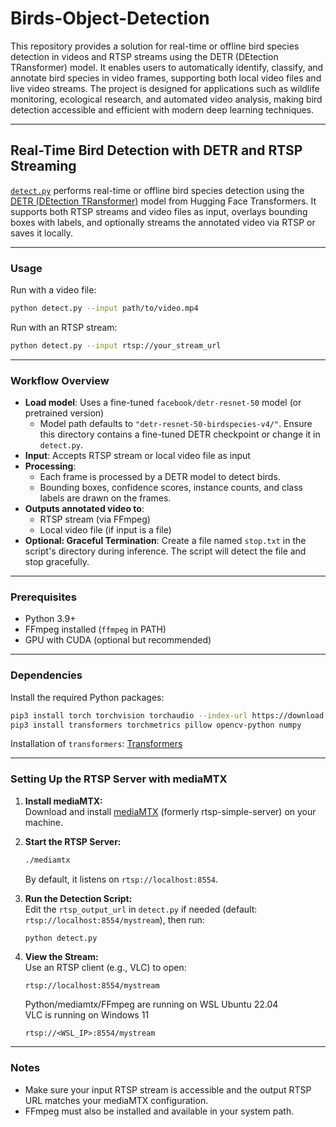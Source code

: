 # Birds-Object-Detection
This repository provides a solution for real-time or offline bird species detection in videos and RTSP streams using the DETR (DEtection TRansformer) model. It enables users to automatically identify, classify, and annotate bird species in video frames, supporting both local video files and live video streams. The project is designed for applications such as wildlife monitoring, ecological research, and automated video analysis, making bird detection accessible and efficient with modern deep learning techniques.

---

## Real-Time Bird Detection with DETR and RTSP Streaming

[`detect.py`](detect.py) performs real-time or offline bird species detection using the [DETR (DEtection TRansformer)](https://huggingface.co/facebook/detr-resnet-50) model from Hugging Face Transformers. It supports both RTSP streams and video files as input, overlays bounding boxes with labels, and optionally streams the annotated video via RTSP or saves it locally.

---

### Usage
Run with a video file:
```sh
python detect.py --input path/to/video.mp4
```
Run with an RTSP stream:
```sh
python detect.py --input rtsp://your_stream_url
```

---

### Workflow Overview

- **Load model**: Uses a fine-tuned `facebook/detr-resnet-50` model (or pretrained version)
  - Model path defaults to `"detr-resnet-50-birdspecies-v4/"`. Ensure this directory contains a fine-tuned DETR checkpoint or change it in `detect.py`.
- **Input**: Accepts RTSP stream or local video file as input
- **Processing**:
  - Each frame is processed by a DETR model to detect birds.
  - Bounding boxes, confidence scores, instance counts, and class labels are drawn on the frames.
- **Outputs annotated video to**:
  - RTSP stream (via FFmpeg)
  - Local video file (if input is a file)
- **Optional: Graceful Termination**: Create a file named `stop.txt` in the script's directory during inference. The script will detect the file and stop gracefully.

---

### Prerequisites
- Python 3.9+
- FFmpeg installed (`ffmpeg` in PATH)
- GPU with CUDA (optional but recommended)

---

### Dependencies

Install the required Python packages:

```bash
pip3 install torch torchvision torchaudio --index-url https://download.pytorch.org/whl/cu118
pip3 install transformers torchmetrics pillow opencv-python numpy
```
Installation of `transformers`: [Transformers](https://github.com/huggingface/transformers/tree/main#installation)

---

### Setting Up the RTSP Server with mediaMTX

1. **Install mediaMTX:**  
   Download and install [mediaMTX](https://github.com/bluenviron/mediamtx) (formerly rtsp-simple-server) on your machine.

2. **Start the RTSP Server:**  
   ```sh
   ./mediamtx
   ```
   By default, it listens on `rtsp://localhost:8554`.

3. **Run the Detection Script:**  
   Edit the `rtsp_output_url` in `detect.py` if needed (default: `rtsp://localhost:8554/mystream`), then run:
   ```sh
   python detect.py
   ```

4. **View the Stream:**  
   Use an RTSP client (e.g., VLC) to open:
   ```
   rtsp://localhost:8554/mystream
   ```
   Python/mediamtx/FFmpeg are running on WSL Ubuntu 22.04  
   VLC is running on Windows 11
   ```
   rtsp://<WSL_IP>:8554/mystream
   ```

---

### Notes

- Make sure your input RTSP stream is accessible and the output RTSP URL matches your mediaMTX configuration.
- FFmpeg must also be installed and available in your system path.
